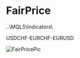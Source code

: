 # FairPrice

..\MQL5\Indicators\

USDCHF-EURCHF-EURUSD

![FairPricePic](https://github.com/user-attachments/assets/ad88c649-6545-4f55-a61e-456052abd9b7)
